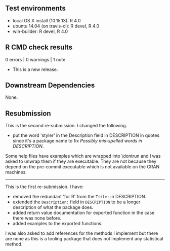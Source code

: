 ## Test environments

* local OS X install (10.15.13): R 4.0
* ubuntu 14.04 (on travis-ci): R devel, R 4.0
* win-builder: R devel, R 4.0

## R CMD check results

0 errors | 0 warnings | 1 note

* This is a new release.

## Downstream Dependencies

None.

## Resubmission 

This is the second re-submission. I changed the following.

- put the word 'styler' in the Description field in DESCRIPTION in quotes since
  it's a package name to fix *Possibly mis-spelled words in DESCRIPTION*.

Some help files have examples which are wrapped into \dontrun and I was asked to
unwrap them if they are executable. They are not because they depend on the 
pre-commit executable which is not available on the CRAN machines.

***


This is the first re-submission. I have: 

- removed the redundant 'for R' from the `Title:` in DESCRIPTION.
- extended the `Description:` field in `DESCRIPTION` to be a longer description 
  of what the package does.
- added return value documentation for exported function in the case there was 
  none before.
- added examples to the exported functions.

I was also asked to add references for the methods I implement but there are 
none as this is a tooling package that does not implement any statistical 
method.

